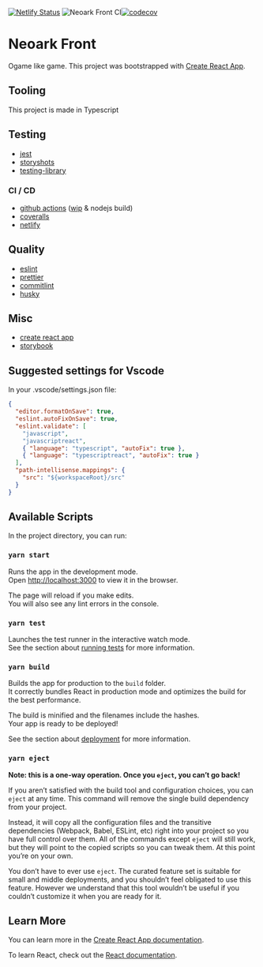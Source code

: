 [![Netlify Status](https://api.netlify.com/api/v1/badges/33ac0f83-c2a7-497e-a7aa-b29d02600999/deploy-status)](https://app.netlify.com/sites/upbeat-bhabha-131a24/deploys)
![Neoark Front CI](https://github.com/romainbellande/neoark/workflows/Neoark%20Front%20CI/badge.svg)[![codecov](https://codecov.io/gh/romainbellande/neoark/branch/master/graph/badge.svg?flag=neoark_front)](https://codecov.io/gh/romainbellande/neoark)

# Neoark Front

Ogame like game.
This project was bootstrapped with [Create React App](https://github.com/facebook/create-react-app).

## Tooling

This project is made in Typescript

## Testing

- [jest](https://jestjs.io/)
- [storyshots](https://www.npmjs.com/package/@storybook/addon-storyshots)
- [testing-library](https://testing-library.com/docs/react-testing-library/intro)

### CI / CD

- [github actions](https://github.com/features/actions) ([wip](https://github.com/marketplace/wip) & nodejs build)
- [coveralls](https://coveralls.io)
- [netlify](https://www.netlify.com)

## Quality

- [eslint](https://eslint.org/)
- [prettier](https://prettier.io/)
- [commitlint](https://github.com/conventional-changelog/commitlint/#what-is-commitlint)
- [husky](https://github.com/typicode/husky)

## Misc

- [create react app](https://create-react-app.dev/)
- [storybook](https://storybook.js.org/)

## Suggested settings for Vscode

In your .vscode/settings.json file:

```json
{
  "editor.formatOnSave": true,
  "eslint.autoFixOnSave": true,
  "eslint.validate": [
    "javascript",
    "javascriptreact",
    { "language": "typescript", "autoFix": true },
    { "language": "typescriptreact", "autoFix": true }
  ],
  "path-intellisense.mappings": {
    "src": "${workspaceRoot}/src"
  }
}
```

## Available Scripts

In the project directory, you can run:

### `yarn start`

Runs the app in the development mode.<br />
Open [http://localhost:3000](http://localhost:3000) to view it in the browser.

The page will reload if you make edits.<br />
You will also see any lint errors in the console.

### `yarn test`

Launches the test runner in the interactive watch mode.<br />
See the section about [running tests](https://facebook.github.io/create-react-app/docs/running-tests) for more information.

### `yarn build`

Builds the app for production to the `build` folder.<br />
It correctly bundles React in production mode and optimizes the build for the best performance.

The build is minified and the filenames include the hashes.<br />
Your app is ready to be deployed!

See the section about [deployment](https://facebook.github.io/create-react-app/docs/deployment) for more information.

### `yarn eject`

**Note: this is a one-way operation. Once you `eject`, you can’t go back!**

If you aren’t satisfied with the build tool and configuration choices, you can `eject` at any time. This command will remove the single build dependency from your project.

Instead, it will copy all the configuration files and the transitive dependencies (Webpack, Babel, ESLint, etc) right into your project so you have full control over them. All of the commands except `eject` will still work, but they will point to the copied scripts so you can tweak them. At this point you’re on your own.

You don’t have to ever use `eject`. The curated feature set is suitable for small and middle deployments, and you shouldn’t feel obligated to use this feature. However we understand that this tool wouldn’t be useful if you couldn’t customize it when you are ready for it.

## Learn More

You can learn more in the [Create React App documentation](https://facebook.github.io/create-react-app/docs/getting-started).

To learn React, check out the [React documentation](https://reactjs.org/).
